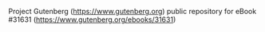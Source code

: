 Project Gutenberg (https://www.gutenberg.org) public repository for eBook #31631 (https://www.gutenberg.org/ebooks/31631)
